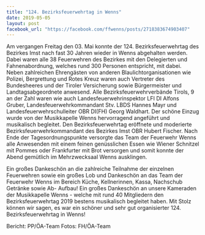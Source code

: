 ```yaml
---
title: "124. Bezirksfeuerwehrtag in Wenns"
date: 2019-05-05
layout: post
facebook_url: "https://facebook.com/ffwenns/posts/2718383674903407"
---
```


Am vergangen Freitag den 03. Mai konnte der 124. Bezirksfeuerwehrtag des Bezirkes Imst nach fast 30 Jahren wieder in Wenns abgehalten werden. Dabei waren alle 38 Feuerwehren des Bezirkes mit den Delegierten und Fahnenabordnung, welches rund 300 Personen entspricht, mit dabei. Neben zahlreichen Ehrengästen von anderen Blaulichtorganisationen wie Polizei, Bergrettung und Rotes Kreuz waren auch Vertreter des Bundesheeres und der Tiroler Versicherung sowie Bürgermeister und Landtagsabgeordnete anwesend. Alle Bezirksfeuerwehrverbände Tirols, 9 an der Zahl waren wie auch Landesfeuerwehrinspektor LFI DI Alfons Gruber, Landesfeuerwehrkommandant Stv. LBDS Hannes Mayr und Landesfeuerwehrschulleiter OBR DI(FH) Georg Waldhart. Der schöne Einzug wurde von der Musikkapelle Wenns hervorragend angeführt und musikalisch begleitet.
Den Bezirksfeuerwehrtag eröffnete und moderierte Bezirksfeuerwehrkommandant des Bezirkes Imst OBR Hubert Fischer. Nach Ende der Tagesordnungspunkte versorgte das Team der Feuerwehr Wenns alle Anwesenden mit einem feinen genüsslichen Essen wie Wiener Schnitzel mit Pommes oder Frankfurter mit Brot versorgen und somit konnte der Abend gemütlich im Mehrzwecksaal Wenns ausklingen.

Ein großes Dankeschön an die zahlreiche Teilnahme der einzelnen Feuerwehren sowie ein großes Lob und Dankeschön an das Team der Feuerwehr Wenns im Bereich Küche, Kellnerinnen, Kassa, Nachschub Getränke sowie Ab- Aufbau! Ein großes Dankeschön an unsere Kameraden der Musikkapelle Wenns - welche mit rund 40 Mitgliedern den Bezirksfeuerwehrtag 2019 bestens musikalisch begleitet haben. Mit Stolz können wir sagen, es war ein schöner und sehr gut organisierter 124. Bezirksfeuerwehrtag in Wenns!

Bericht: PP/ÖA-Team
Fotos: FH/ÖA-Team